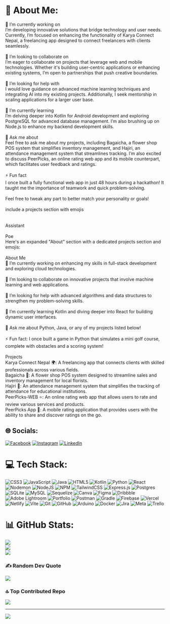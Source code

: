# 💫 About Me:
🔭 I’m currently working on<br>I’m developing innovative solutions that bridge technology and user needs. Currently, I’m focused on enhancing the functionality of Karya Connect Nepal, a freelancing app designed to connect freelancers with clients seamlessly.<br><br>👯 I’m looking to collaborate on<br>I’m eager to collaborate on projects that leverage web and mobile technologies. Whether it's building user-centric applications or enhancing existing systems, I’m open to partnerships that push creative boundaries.<br><br>🤝 I’m looking for help with<br>I would love guidance on advanced machine learning techniques and integrating AI into my existing projects. Additionally, I seek mentorship in scaling applications for a larger user base.<br><br>🌱 I’m currently learning<br>I’m delving deeper into Kotlin for Android development and exploring PostgreSQL for advanced database management. I’m also brushing up on Node.js to enhance my backend development skills.<br><br>💬 Ask me about<br>Feel free to ask me about my projects, including Bagaicha, a flower shop POS system that simplifies inventory management, and Hajiri, an attendance management system that streamlines tracking. I’m also excited to discuss PeerPicks, an online rating web app and its mobile counterpart, which facilitates user feedback and ratings.<br><br>⚡ Fun fact<br>I once built a fully functional web app in just 48 hours during a hackathon! It taught me the importance of teamwork and quick problem-solving.<br><br>Feel free to tweak any part to better match your personality or goals!<br><br>include a projects section with emojis<br><br><br>Assistant<br><br>Poe<br>Here's an expanded "About" section with a dedicated projects section and emojis:<br><br>About Me<br>🔭 I’m currently working on enhancing my skills in full-stack development and exploring cloud technologies.<br><br>👯 I’m looking to collaborate on innovative projects that involve machine learning and web applications.<br><br>🤝 I’m looking for help with advanced algorithms and data structures to strengthen my problem-solving skills.<br><br>🌱 I’m currently learning Kotlin and diving deeper into React for building dynamic user interfaces.<br><br>💬 Ask me about Python, Java, or any of my projects listed below!<br><br>⚡ Fun fact: I once built a game in Python that simulates a mini golf course, complete with obstacles and a scoring system!<br><br>Projects<br>Karya Connect Nepal 🌍: A freelancing app that connects clients with skilled professionals across various fields.<br>Bagaicha 🌼: A flower shop POS system designed to streamline sales and inventory management for local florists.<br>Hajiri 📅: An attendance management system that simplifies the tracking of attendance for educational institutions.<br>PeerPicks-WEB ⭐: An online rating web app that allows users to rate and review various services and products.<br>PeerPicks App 📱: A mobile rating application that provides users with the ability to share and discover ratings on the go.


## 🌐 Socials:
[![Facebook](https://img.shields.io/badge/Facebook-%231877F2.svg?logo=Facebook&logoColor=white)](https://facebook.com/https://www.facebook.com/pravhu.stha) [![Instagram](https://img.shields.io/badge/Instagram-%23E4405F.svg?logo=Instagram&logoColor=white)](https://instagram.com/https://www.instagram.com/_prabesh_shresthaa_) [![LinkedIn](https://img.shields.io/badge/LinkedIn-%230077B5.svg?logo=linkedin&logoColor=white)](https://linkedin.com/in/https://www.linkedin.com/in/pravesh-kumar-shrestha-96a357247/overlay/about-this-profile/?lipi=urn%3Ali%3Apage%3Ad_flagship3_profile_view_base%3BFZ%2F64BnURDasn0%2BwRVaV3Q%3D%3D) 

# 💻 Tech Stack:
![CSS3](https://img.shields.io/badge/css3-%231572B6.svg?style=for-the-badge&logo=css3&logoColor=white) ![JavaScript](https://img.shields.io/badge/javascript-%23323330.svg?style=for-the-badge&logo=javascript&logoColor=%23F7DF1E) ![Java](https://img.shields.io/badge/java-%23ED8B00.svg?style=for-the-badge&logo=openjdk&logoColor=white) ![HTML5](https://img.shields.io/badge/html5-%23E34F26.svg?style=for-the-badge&logo=html5&logoColor=white) ![Kotlin](https://img.shields.io/badge/kotlin-%237F52FF.svg?style=for-the-badge&logo=kotlin&logoColor=white) ![Python](https://img.shields.io/badge/python-3670A0?style=for-the-badge&logo=python&logoColor=ffdd54) ![React](https://img.shields.io/badge/react-%2320232a.svg?style=for-the-badge&logo=react&logoColor=%2361DAFB) ![Nodemon](https://img.shields.io/badge/NODEMON-%23323330.svg?style=for-the-badge&logo=nodemon&logoColor=%BBDEAD) ![NodeJS](https://img.shields.io/badge/node.js-6DA55F?style=for-the-badge&logo=node.js&logoColor=white) ![NPM](https://img.shields.io/badge/NPM-%23CB3837.svg?style=for-the-badge&logo=npm&logoColor=white) ![TailwindCSS](https://img.shields.io/badge/tailwindcss-%2338B2AC.svg?style=for-the-badge&logo=tailwind-css&logoColor=white) ![Express.js](https://img.shields.io/badge/express.js-%23404d59.svg?style=for-the-badge&logo=express&logoColor=%2361DAFB) ![Postgres](https://img.shields.io/badge/postgres-%23316192.svg?style=for-the-badge&logo=postgresql&logoColor=white) ![SQLite](https://img.shields.io/badge/sqlite-%2307405e.svg?style=for-the-badge&logo=sqlite&logoColor=white) ![MySQL](https://img.shields.io/badge/mysql-4479A1.svg?style=for-the-badge&logo=mysql&logoColor=white) ![Sequelize](https://img.shields.io/badge/Sequelize-52B0E7?style=for-the-badge&logo=Sequelize&logoColor=white) ![Canva](https://img.shields.io/badge/Canva-%2300C4CC.svg?style=for-the-badge&logo=Canva&logoColor=white) ![Figma](https://img.shields.io/badge/figma-%23F24E1E.svg?style=for-the-badge&logo=figma&logoColor=white) ![Dribbble](https://img.shields.io/badge/Dribbble-EA4C89?style=for-the-badge&logo=dribbble&logoColor=white) ![Adobe Lightroom](https://img.shields.io/badge/Adobe%20Lightroom-31A8FF.svg?style=for-the-badge&logo=Adobe%20Lightroom&logoColor=white) ![Portfolio](https://img.shields.io/badge/Portfolio-%23000000.svg?style=for-the-badge&logo=firefox&logoColor=#FF7139) ![Postman](https://img.shields.io/badge/Postman-FF6C37?style=for-the-badge&logo=postman&logoColor=white) ![Gradle](https://img.shields.io/badge/Gradle-02303A.svg?style=for-the-badge&logo=Gradle&logoColor=white) ![Firebase](https://img.shields.io/badge/firebase-%23039BE5.svg?style=for-the-badge&logo=firebase) ![Vercel](https://img.shields.io/badge/vercel-%23000000.svg?style=for-the-badge&logo=vercel&logoColor=white) ![Netlify](https://img.shields.io/badge/netlify-%23000000.svg?style=for-the-badge&logo=netlify&logoColor=#00C7B7) ![Vite](https://img.shields.io/badge/vite-%23646CFF.svg?style=for-the-badge&logo=vite&logoColor=white) ![Git](https://img.shields.io/badge/git-%23F05033.svg?style=for-the-badge&logo=git&logoColor=white) ![GitHub](https://img.shields.io/badge/github-%23121011.svg?style=for-the-badge&logo=github&logoColor=white) ![Arduino](https://img.shields.io/badge/-Arduino-00979D?style=for-the-badge&logo=Arduino&logoColor=white) ![Docker](https://img.shields.io/badge/docker-%230db7ed.svg?style=for-the-badge&logo=docker&logoColor=white) ![Jira](https://img.shields.io/badge/jira-%230A0FFF.svg?style=for-the-badge&logo=jira&logoColor=white) ![Meta](https://img.shields.io/badge/Meta-%230467DF.svg?style=for-the-badge&logo=Meta&logoColor=white) ![Trello](https://img.shields.io/badge/Trello-%23026AA7.svg?style=for-the-badge&logo=Trello&logoColor=white)
# 📊 GitHub Stats:
![](https://github-readme-stats.vercel.app/api?username=Pravesh-Shrestha&theme=tokyonight&hide_border=false&include_all_commits=true&count_private=true)<br/>
![](https://github-readme-streak-stats.herokuapp.com/?user=Pravesh-Shrestha&theme=tokyonight&hide_border=false)<br/>
![](https://github-readme-stats.vercel.app/api/top-langs/?username=Pravesh-Shrestha&theme=tokyonight&hide_border=false&include_all_commits=true&count_private=true&layout=compact)

### ✍️ Random Dev Quote
![](https://quotes-github-readme.vercel.app/api?type=horizontal&theme=light)

### 🔝 Top Contributed Repo
![](https://github-contributor-stats.vercel.app/api?username=Pravesh-Shrestha&limit=5&theme=tokyonight&combine_all_yearly_contributions=true)

---
[![](https://visitcount.itsvg.in/api?id=Pravesh-Shrestha&icon=0&color=0)](https://visitcount.itsvg.in)

<!-- Proudly created with GPRM ( https://gprm.itsvg.in ) -->
